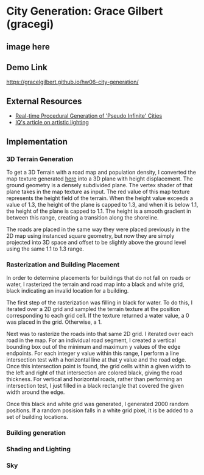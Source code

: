 # City Generation: Grace Gilbert (gracegi)

## image here

## Demo Link
https://gracelgilbert.github.io/hw06-city-generation/

## External Resources
- [Real-time Procedural Generation of 'Pseudo Infinite' Cities](procedural_infinite_cities.pdf)
- [IQ's article on artistic lighting](http://iquilezles.org/www/articles/outdoorslighting/outdoorslighting.htm)

## Implementation
### 3D Terrain Generation
To get a 3D Terrain with a road map and population density, I converted the map texture generated [here](https://github.com/gracelgilbert/hw05-road-generation) into a 3D plane with height displacement.  The ground geometry is a densely subdivided plane.  The vertex shader of that plane takes in the map texture as input.  The red value of this map texture represents the height field of the terrain. When the height value exceeds a value of 1.3, the height of the plane is capped to 1.3, and when it is below 1.1, the height of the plane is capped to 1.1.  The height is a smooth gradient in between this range, creating a transition along the shoreline.  

The roads are placed in the same way they were placed previously in the 2D map using instanced square geometry, but now they are simply projected into 3D space and offset to be slightly above the ground level using the same 1.1 to 1.3 range. 
### Rasterization and Building Placement
In order to determine placements for buildings that do not fall on roads or water, I rasterized the terrain and road map into a black and white grid, black indicating an invalid location for a building.  

The first step of the rasterization was filling in black for water.  To do this, I iterated over a 2D grid and sampled the terrain texture at the position corresponding to each grid cell. If the texture returned a water value, a 0 was placed in the grid.  Otherwise, a 1.

Next was to rasterize the roads into that same 2D grid.  I iterated over each road in the map. For an individual road segment, I created a vertical bounding box out of the minimum and maximum y values of the edge endpoints. For each integer y value within this range, I perform a line intersection test with a horizontal line at that y value and the road edge.  Once this intersection point is found, the grid cells within a given width to the left and right of that intersection are colored black, giving the road thickness. For vertical and horizontal roads, rather than performing an intersection test, I just filled in a black rectangle that covered the given width around the edge.

Once this black and white grid was generated, I generated 2000 random positions. If a random posision falls in a white grid pixel, it is be added to a set of building locations.

### Building generation


### Shading and Lighting
### Sky
